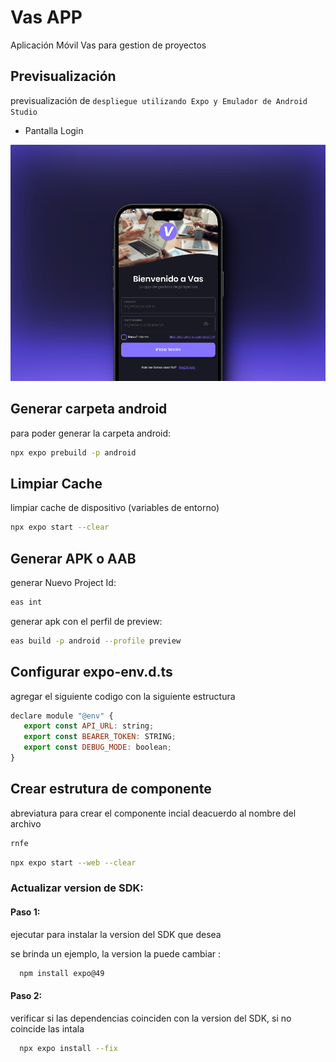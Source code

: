 # Vas APP

Aplicación Móvil Vas para gestion de proyectos

## Previsualización

previsualización de `despliegue utilizando Expo y Emulador de Android Studio`

- Pantalla Login

![Imagen despliegue Principal](./public/images/loginApp.png)

## Generar carpeta android

para poder generar la carpeta android:

```bash
npx expo prebuild -p android
```
## Limpiar Cache

limpiar cache de dispositivo (variables de entorno)

```bash
npx expo start --clear
```
## Generar APK o AAB 

generar Nuevo Project Id:
```bash
eas int
```
generar apk con el perfil de preview:
```bash
eas build -p android --profile preview
```
## Configurar expo-env.d.ts

agregar el siguiente codigo con la siguiente estructura

```js
declare module "@env" {
   export const API_URL: string;
   export const BEARER_TOKEN: STRING;
   export const DEBUG_MODE: boolean;
}
```

## Crear estrutura de componente

abreviatura para crear el componente incial deacuerdo al nombre del archivo

```js
rnfe
```

```bash
npx expo start --web --clear
```
### Actualizar version de SDK:
#### Paso 1:
ejecutar para instalar la version del SDK que desea

se brinda un ejemplo, la version la puede cambiar :
```bash
  npm install expo@49
```

#### Paso 2:
verificar si las dependencias coinciden con la version del SDK, si no coincide las intala
```bash
  npx expo install --fix
```